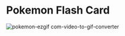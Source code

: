 # Pokemon Flash Card

![pokemon-ezgif com-video-to-gif-converter](https://github.com/Yutarop/Pokemon-Flash-Card/assets/120556494/f5b82714-3402-4a96-b3ff-db2a8af7e681)
